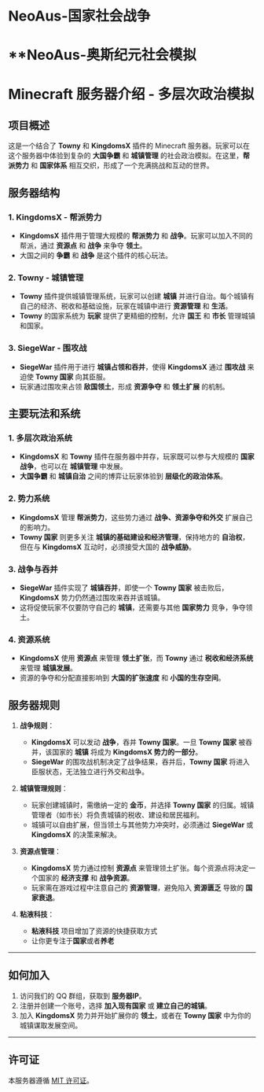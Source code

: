 # NeoAus-国家社会战争
# **NeoAus-奥斯纪元社会模拟
# **Minecraft 服务器介绍 - 多层次政治模拟**

## 项目概述

这是一个结合了 **Towny** 和 **KingdomsX** 插件的 Minecraft 服务器。玩家可以在这个服务器中体验到复杂的 **大国争霸** 和 **城镇管理** 的社会政治模拟。在这里，**帮派势力** 和 **国家体系** 相互交织，形成了一个充满挑战和互动的世界。

## 服务器结构

### 1. **KingdomsX - 帮派势力**
   - **KingdomsX** 插件用于管理大规模的 **帮派势力** 和 **战争**。玩家可以加入不同的帮派，通过 **资源点** 和 **战争** 来争夺 **领土**。
   - 大国之间的 **争霸** 和 **战争** 是这个插件的核心玩法。

### 2. **Towny - 城镇管理**
   - **Towny** 插件提供城镇管理系统，玩家可以创建 **城镇** 并进行自治。每个城镇有自己的经济、税收和基础设施，玩家在城镇中进行 **资源管理** 和 **生活**。
   - **Towny** 的国家系统为 **玩家** 提供了更精细的控制，允许 **国王** 和 **市长** 管理城镇和国家。

### 3. **SiegeWar - 围攻战**
   - **SiegeWar** 插件用于进行 **城镇占领和吞并**，使得 **KingdomsX** 通过 **围攻战** 来迫使 **Towny 国家** 向其臣服。
   - 玩家通过围攻来占领 **敌国领土**，形成 **资源争夺** 和 **领土扩展** 的机制。

## 主要玩法和系统

### **1. 多层次政治系统**
   - **KingdomsX** 和 **Towny** 插件在服务器中并存，玩家既可以参与大规模的 **国家战争**，也可以在 **城镇管理** 中发展。
   - **大国争霸** 和 **城镇自治** 之间的博弈让玩家体验到 **层级化的政治体系**。

### **2. 势力系统**
   - **KingdomsX** 管理 **帮派势力**，这些势力通过 **战争、资源争夺和外交** 扩展自己的影响力。
   - **Towny 国家** 则更多关注 **城镇的基础建设和经济管理**，保持地方的 **自治权**，但在与 **KingdomsX** 互动时，必须接受大国的 **战争威胁**。

### **3. 战争与吞并**
   - **SiegeWar** 插件实现了 **城镇吞并**，即使一个 **Towny 国家** 被击败后，**KingdomsX** 势力仍然通过围攻来吞并该城镇。
   - 这将促使玩家不仅要防守自己的 **城镇**，还需要与其他 **国家势力** 竞争，争夺领土。

### **4. 资源系统**
   - **KingdomsX** 使用 **资源点** 来管理 **领土扩张**，而 **Towny** 通过 **税收和经济系统** 来管理 **城镇发展**。
   - 资源的争夺和分配直接影响到 **大国的扩张速度** 和 **小国的生存空间**。

## 服务器规则

1. **战争规则**：
   - **KingdomsX** 可以发动 **战争**，吞并 **Towny 国家**。一旦 **Towny 国家** 被吞并，该国家的 **城镇** 将成为 **KingdomsX 势力的一部分**。
   - **SiegeWar** 的围攻战机制决定了战争结果，吞并后，**Towny 国家** 将进入臣服状态，无法独立进行外交和战争。

2. **城镇管理规则**：
   - 玩家创建城镇时，需缴纳一定的 **金币**，并选择 **Towny 国家** 的归属。城镇管理者（如市长）将负责城镇的税收、建设和居民福利。
   - 城镇可以自由扩展，但当领土与其他势力冲突时，必须通过 **SiegeWar** 或 **KingdomsX** 的决策来解决。

3. **资源点管理**：
   - **KingdomsX** 势力通过控制 **资源点** 来管理领土扩张。每个资源点将决定一个国家的 **经济支撑** 和 **战争资源**。
   - 玩家需在游戏过程中注意自己的 **资源管理**，避免陷入 **资源匮乏** 导致的 **国家衰退**。

4. **粘液科技**：
   - **粘液科技** 项目增加了资源的快捷获取方式
   - 让你更专注于**国家**或者**养老**

---

## 如何加入

1. 访问我们的 QQ 群组，获取到 **服务器IP**。
2. 注册并创建一个账号，选择 **加入现有国家** 或 **建立自己的城镇**。
3. 加入 **KingdomsX** 势力并开始扩展你的 **领土**，或者在 **Towny 国家** 中为你的城镇谋取发展空间。

---

## 许可证

本服务器遵循 [MIT 许可证](https://opensource.org/licenses/MIT)。

